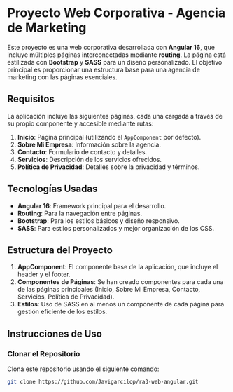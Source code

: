 # Proyecto Web Corporativa - Agencia de Marketing

Este proyecto es una web corporativa desarrollada con **Angular 16**, que incluye múltiples páginas interconectadas mediante **routing**. La página está estilizada con **Bootstrap** y **SASS** para un diseño personalizado. El objetivo principal es proporcionar una estructura base para una agencia de marketing con las páginas esenciales.

## Requisitos

La aplicación incluye las siguientes páginas, cada una cargada a través de su propio componente y accesible mediante rutas:

1. **Inicio**: Página principal (utilizando el `AppComponent` por defecto).
2. **Sobre Mi Empresa**: Información sobre la agencia.
3. **Contacto**: Formulario de contacto y detalles.
4. **Servicios**: Descripción de los servicios ofrecidos.
5. **Política de Privacidad**: Detalles sobre la privacidad y términos.

## Tecnologías Usadas

- **Angular 16**: Framework principal para el desarrollo.
- **Routing**: Para la navegación entre páginas.
- **Bootstrap**: Para los estilos básicos y diseño responsivo.
- **SASS**: Para estilos personalizados y mejor organización de los CSS.

## Estructura del Proyecto

1. **AppComponent**: El componente base de la aplicación, que incluye el header y el footer.
2. **Componentes de Páginas**: Se han creado componentes para cada una de las páginas principales (Inicio, Sobre Mi Empresa, Contacto, Servicios, Política de Privacidad).
3. **Estilos**: Uso de SASS en al menos un componente de cada página para gestión eficiente de los estilos.

## Instrucciones de Uso

### Clonar el Repositorio

Clona este repositorio usando el siguiente comando:

```bash
git clone https://github.com/Javigarcilop/ra3-web-angular.git
